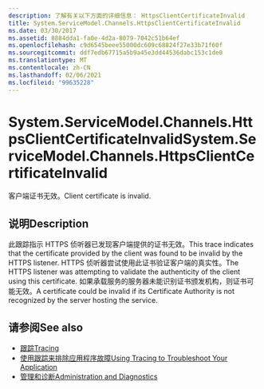 ```yaml
---
description: 了解有关以下方面的详细信息： HttpsClientCertificateInvalid
title: System.ServiceModel.Channels.HttpsClientCertificateInvalid
ms.date: 03/30/2017
ms.assetid: 8884dda1-fa0e-4d2a-8079-7042c51b64ef
ms.openlocfilehash: c9d6545beee55000dc609c68824f27e33b71f60f
ms.sourcegitcommit: ddf7edb67715a5b9a45e3dd44536dabc153c1de0
ms.translationtype: MT
ms.contentlocale: zh-CN
ms.lasthandoff: 02/06/2021
ms.locfileid: "99635228"
---
```

# <a name="systemservicemodelchannelshttpsclientcertificateinvalid"></a><span data-ttu-id="88af3-103">System.ServiceModel.Channels.HttpsClientCertificateInvalid</span><span class="sxs-lookup"><span data-stu-id="88af3-103">System.ServiceModel.Channels.HttpsClientCertificateInvalid</span></span>

<span data-ttu-id="88af3-104">客户端证书无效。</span><span class="sxs-lookup"><span data-stu-id="88af3-104">Client certificate is invalid.</span></span>  
  
## <a name="description"></a><span data-ttu-id="88af3-105">说明</span><span class="sxs-lookup"><span data-stu-id="88af3-105">Description</span></span>  

 <span data-ttu-id="88af3-106">此跟踪指示 HTTPS 侦听器已发现客户端提供的证书无效。</span><span class="sxs-lookup"><span data-stu-id="88af3-106">This trace indicates that the certificate provided by the client was found to be invalid by the HTTPS listener.</span></span> <span data-ttu-id="88af3-107">HTTPS 侦听器尝试使用此证书验证客户端的真实性。</span><span class="sxs-lookup"><span data-stu-id="88af3-107">The HTTPS listener was attempting to validate the authenticity of the client using this certificate.</span></span> <span data-ttu-id="88af3-108">如果承载服务的服务器未能识别证书颁发机构，则证书可能无效。</span><span class="sxs-lookup"><span data-stu-id="88af3-108">A certificate could be invalid if its Certificate Authority is not recognized by the server hosting the service.</span></span>  
  
## <a name="see-also"></a><span data-ttu-id="88af3-109">请参阅</span><span class="sxs-lookup"><span data-stu-id="88af3-109">See also</span></span>

- [<span data-ttu-id="88af3-110">跟踪</span><span class="sxs-lookup"><span data-stu-id="88af3-110">Tracing</span></span>](index.md)
- [<span data-ttu-id="88af3-111">使用跟踪来排除应用程序故障</span><span class="sxs-lookup"><span data-stu-id="88af3-111">Using Tracing to Troubleshoot Your Application</span></span>](using-tracing-to-troubleshoot-your-application.md)
- [<span data-ttu-id="88af3-112">管理和诊断</span><span class="sxs-lookup"><span data-stu-id="88af3-112">Administration and Diagnostics</span></span>](../index.md)
